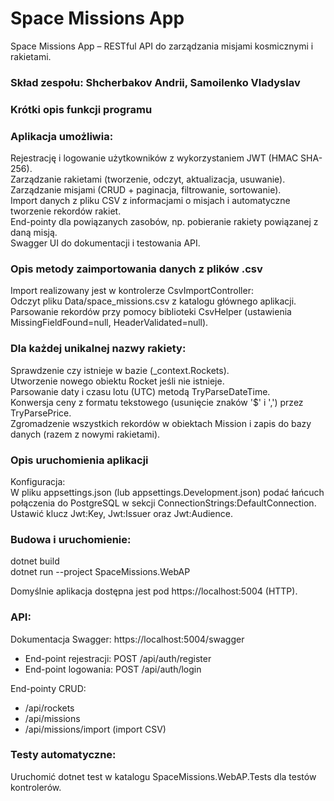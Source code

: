﻿# Space Missions App <br>
Space Missions App – RESTful API do zarządzania misjami kosmicznymi i rakietami.<br>
### Skład zespołu: Shcherbakov Andrii, Samoilenko Vladyslav <br>
### Krótki opis funkcji programu

### Aplikacja umożliwia:<br>
Rejestrację i logowanie użytkowników z wykorzystaniem JWT (HMAC SHA-256).<br>
Zarządzanie rakietami (tworzenie, odczyt, aktualizacja, usuwanie).<br>
Zarządzanie misjami (CRUD + paginacja, filtrowanie, sortowanie).<br>
Import danych z pliku CSV z informacjami o misjach i automatyczne tworzenie rekordów rakiet.<br>
End-pointy dla powiązanych zasobów, np. pobieranie rakiety powiązanej z daną misją.<br>
Swagger UI do dokumentacji i testowania API.<br>


### Opis metody zaimportowania danych z plików .csv
Import realizowany jest w kontrolerze CsvImportController:<br>
Odczyt pliku Data/space_missions.csv z katalogu głównego aplikacji.<br>
Parsowanie rekordów przy pomocy biblioteki CsvHelper (ustawienia MissingFieldFound=null, HeaderValidated=null).<br>


### Dla każdej unikalnej nazwy rakiety:<br>
Sprawdzenie czy istnieje w bazie (_context.Rockets).<br>
Utworzenie nowego obiektu Rocket jeśli nie istnieje.<br>
Parsowanie daty i czasu lotu (UTC) metodą TryParseDateTime.<br>
Konwersja ceny z formatu tekstowego (usunięcie znaków '$' i ',') przez TryParsePrice.<br>
Zgromadzenie wszystkich rekordów w obiektach Mission i zapis do bazy danych (razem z nowymi rakietami).<br>

### Opis uruchomienia aplikacji<br>
Konfiguracja:<br>
W pliku appsettings.json (lub appsettings.Development.json) podać łańcuch połączenia do PostgreSQL w sekcji ConnectionStrings:DefaultConnection.<br>
Ustawić klucz Jwt:Key, Jwt:Issuer oraz Jwt:Audience.<br>


### Budowa i uruchomienie:<br>
dotnet build <br>
dotnet run --project SpaceMissions.WebAP<br>

Domyślnie aplikacja dostępna jest pod https://localhost:5004 (HTTP).<br>

### API: <br>
Dokumentacja Swagger: https://localhost:5004/swagger

* End-point rejestracji: POST /api/auth/register <br>
* End-point logowania: POST /api/auth/login <br>

End-pointy CRUD:<br>
* /api/rockets<br>
* /api/missions <br>
* /api/missions/import (import CSV) <br>

### Testy automatyczne: <br>

Uruchomić dotnet test w katalogu SpaceMissions.WebAP.Tests dla testów kontrolerów.<br>